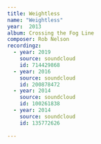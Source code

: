 ```yaml
---
title: Weightless
name: "Weightless"
year:  2013
album: Crossing the Fog Line
composer: Rob Nelson
recordingz:
  - year: 2019
    source: soundcloud
    id: 714429868
  - year: 2016
    source: soundcloud
    id: 200878472
  - year: 2014
    source: soundcloud
    id: 100261838
  - year: 2014
    source: soundcloud
    id: 135772626
 
---
```



